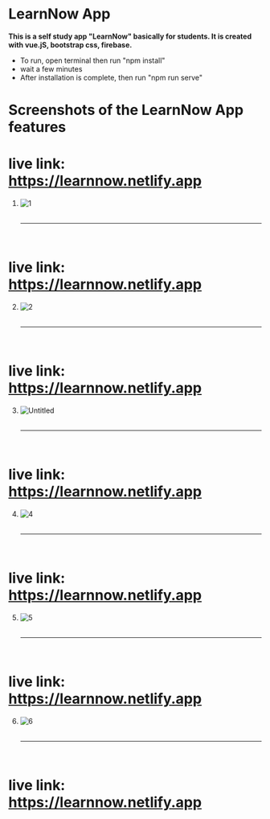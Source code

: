 # LearnNow App

**This is a self study app "LearnNow" basically for students. It is created with vue.jS, bootstrap css, firebase.**

* To run, open terminal then run "npm install"
* wait a few minutes
* After installation is complete, then run "npm run serve"

# Screenshots of the LearnNow App features
# live link: https://learnnow.netlify.app
1. ![1](https://user-images.githubusercontent.com/58645797/95485341-0c111300-093e-11eb-8259-fe972d222e4f.png)<br><br><hr><br>
# live link: https://learnnow.netlify.app
2. ![2](https://user-images.githubusercontent.com/58645797/95485350-0f0c0380-093e-11eb-9acd-7d5dec7e37df.png)<br><br><hr><br>
# live link: https://learnnow.netlify.app
3. ![Untitled](https://user-images.githubusercontent.com/58645797/95485371-1501e480-093e-11eb-86e6-26dcf1932d9f.png)<br><br><hr><br>
# live link: https://learnnow.netlify.app
4. ![4](https://user-images.githubusercontent.com/58645797/95485355-103d3080-093e-11eb-953a-abe91f6484c9.png)<br><br><hr><br>
# live link: https://learnnow.netlify.app
5. ![5](https://user-images.githubusercontent.com/58645797/95485360-1206f400-093e-11eb-83de-50f3a1bc8a70.png)<br><br><hr><br>
# live link: https://learnnow.netlify.app
6. ![6](https://user-images.githubusercontent.com/58645797/95485366-13d0b780-093e-11eb-95b1-76f4d083be1e.png)<br><br><hr><br>

# live link: https://learnnow.netlify.app
